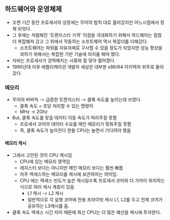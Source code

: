## 하드웨어와 운영체제

- 오랜 기간 동안 프로세서의 성장세는 무어의 법칙 대로 흘러갔지만 어느시점에서 정체 되엇다.
- 그 후에는 저렴해진 '트랜지스터 가격' 이점을 극대화하기 위해서 하드웨어는 점점 더 복잡해져 갔고 그 위에서 작동하는 소프트웨어 역시 복잡더를 더해갔다. 
  - 소프트웨어는 파워를 자유자재로 구사할 수 있을 정도가 되었지만 성능 향상을 꾀하기 위해서는 복잡한 기반 기술에 의지를 해야 했다. 
- 자바는 프로세서가 강력해지는 시류와 잘 맞아 떨어졌다. 
- 1990년대 이후 애플리케이션 개발자 세상은 대부분 x86/64 아키텍처 위주로 돌아갔다. 

### 메모리 

- 무어의 버버칙 -> 급증한 트랜지스터 -> 클록 속도를 높이는데 쓰였다. 
  - 클록 속도 = 초당 처리할 수 있는 명령어 
  - MHz -> 2Ghz
- But, 클록 속도를 맞출 데이터 이동 속도가 따라주질 못함
  - 프로세서 코어의 데이터 수요를 메인 메모리가 맞춰주질 못함
  - 즉, 클록 속도가 높아진다 한들 CPU는 놀면서 기다려야 했음

#### 메모리 캐시

- 그래서 고안된 것이 CPU 캐시임
  - CPU에 있는 메모리 영역임 
  - 레지스터 보다는 아니지만 메인 메모리 보다는 훨씬 빠름
  - 자주 엑세스하는 메모리를 캐시에 보관하자는 의미임.
  - CPU 에는 액세스 빈도가 높은 캐시일수록 프로세서 코어와 더 가까이 위치하는 식으로 여러 캐시 계층이 있음
    - L1 캐시 -> L2 캐시
    - 일반적으로 각 실행 코어에 전용 프라이빗 캐시 L1, L2를 두고 전체 코어가 공유하는 L3캐시를 둠. 
- 클록 속도 액세스 시간 차이 때문에 최신 CPU는 더 많은 예산을 캐시에 투자한다. 